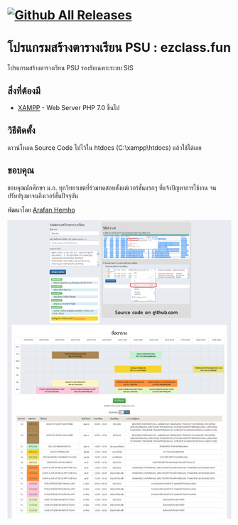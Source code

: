 [![Github All Releases](https://img.shields.io/github/downloads/atom/atom/total.svg)](https://github.com/arafarn12/ezclass.fun)
======

# โปรแกรมสร้างตารางเรียน PSU : ezclass.fun

โปรแกรมสร้างตารางเรียน PSU รองรับเฉพาะระบบ SIS

## สิ่งที่ต้องมี

* [XAMPP](https://www.apachefriends.org/download.html) - Web Server PHP 7.0 ขึ้นไป


## วิธีติดตั้ง

ดาวน์โหลด Source Code ไปไว้ใน htdocs (C:\xampp\htdocs) แล้วใช้ได้เลย

## ขอบคุณ

ขอบคุณนักศึกษา ม.อ. ทุกวิทยาเขตที่ร่วมทดสอบตั้งแต่เวอร์ชั่นแรกๆ ที่แจ้งปัญหาการใช้งาน จนปรับปรุงมาจนถึงเวอร์ชั่นปัจจุบัน

พัฒนาโดย [Arafan Hemho](https://www.facebook.com/arafarn)

![Screenshot](https://raw.githubusercontent.com/arafarn12/ezclass.fun/master/screencapture-ezclass-fun-2019-06-19-06_30_40.png)

